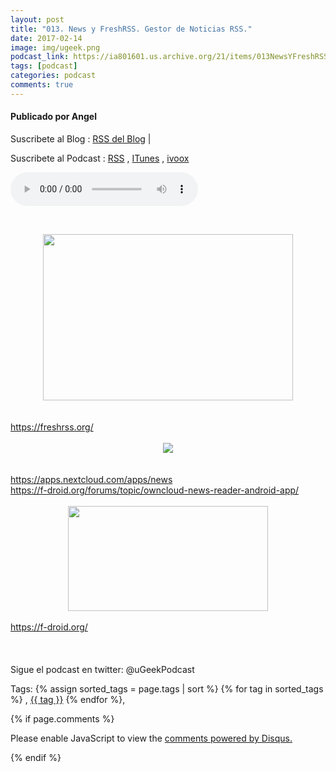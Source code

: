 ```yaml
---
layout: post
title: "013. News y FreshRSS. Gestor de Noticias RSS."
date: 2017-02-14
image: img/ugeek.png
podcast_link: https://ia801601.us.archive.org/21/items/013NewsYFreshRSS.GestorDeNoticiasRSS/%23013%20News%20y%20Fresh%20RSS.%20Gestor%20de%20Noticias%20RSS.mp3
tags: [podcast]
categories: podcast
comments: true
---
```

#### Publicado por Angel

Suscribete al Blog :  [RSS del Blog](http://feeds.feedburner.com/uGeekBlog) |

Suscribete al Podcast :  [RSS](http://feeds.feedburner.com/ugeek) , [ITunes](https://itunes.apple.com/us/podcast/ugeek/id1201421866?mt=2) , [ivoox](https://www.ivoox.com/podcast-ugeek_sq_f1383493_1.html)

<audio controls>
  <source src="https://ia801601.us.archive.org/21/items/013NewsYFreshRSS.GestorDeNoticiasRSS/%23013%20News%20y%20Fresh%20RSS.%20Gestor%20de%20Noticias%20RSS.mp3" type="audio/mpeg">
Your browser does not support the audio element.
</audio>
<!-- ---------------------------------------------------Pon aquí el audio-------------------------------------------------------- -->


<br /><div class="separator" style="clear: both; text-align: center;"><a href="https://3.bp.blogspot.com/-AaL4dhQsb8I/WKIVm7XfsiI/AAAAAAAAAdA/xWbsMia3NL0wVO0s0DA8c1ua8P2TV6phACLcB/s1600/cap.png" imageanchor="1" style="margin-left: 1em; margin-right: 1em;"><img border="0" height="266" src="https://3.bp.blogspot.com/-AaL4dhQsb8I/WKIVm7XfsiI/AAAAAAAAAdA/xWbsMia3NL0wVO0s0DA8c1ua8P2TV6phACLcB/s400/cap.png" width="400" /></a></div><br /><a href="https://www.blogger.com/goog_1060710817"><br /></a><a href="https://freshrss.org/">https://freshrss.org/</a><br /><br /><div class="separator" style="clear: both; text-align: center;"><a href="https://1.bp.blogspot.com/-q1WuLWn808E/WKIVoOo9hWI/AAAAAAAAAdE/hVVbAOAbUiceuKNQSQ29e5Y9Lo9AGS8tgCEw/s1600/cap1.png" imageanchor="1" style="margin-left: 1em; margin-right: 1em;"><img border="0" src="https://1.bp.blogspot.com/-q1WuLWn808E/WKIVoOo9hWI/AAAAAAAAAdE/hVVbAOAbUiceuKNQSQ29e5Y9Lo9AGS8tgCEw/s1600/cap1.png" /></a></div><br /><br /><a href="https://apps.nextcloud.com/apps/news">https://apps.nextcloud.com/apps/news</a><br /><a href="https://f-droid.org/forums/topic/owncloud-news-reader-android-app/">https://f-droid.org/forums/topic/owncloud-news-reader-android-app/</a> <br /><br /><div class="separator" style="clear: both; text-align: center;"><a href="https://2.bp.blogspot.com/-qaRvyg-WypQ/WKIVq3fzPiI/AAAAAAAAAdI/_1zUVe3ASroi0Hi9IGzdIAxYpFAuEujZQCEw/s1600/CAP4.jpg" imageanchor="1" style="margin-left: 1em; margin-right: 1em;"><img border="0" height="168" src="https://2.bp.blogspot.com/-qaRvyg-WypQ/WKIVq3fzPiI/AAAAAAAAAdI/_1zUVe3ASroi0Hi9IGzdIAxYpFAuEujZQCEw/s320/CAP4.jpg" width="320" /></a></div><br /><a href="https://f-droid.org/">https://f-droid.org/</a><br /><br /><br /><br />Sigue el podcast en twitter:&nbsp;@uGeekPodcast



<!-- TAGS Y COMENTARIOS -->

Tags: {% assign sorted_tags = page.tags | sort %} {% for tag in sorted_tags %} , <span class="tag"><a href="/search#{{ tag }}">{{ tag }}</a></span> {% endfor %},



{% if page.comments %}
<div id="disqus_thread"></div>
<script>

/**
*  RECOMMENDED CONFIGURATION VARIABLES: EDIT AND UNCOMMENT THE SECTION BELOW TO INSERT DYNAMIC VALUES FROM YOUR PLATFORM OR CMS.
*  LEARN WHY DEFINING THESE VARIABLES IS IMPORTANT: https://disqus.com/admin/universalcode/#configuration-variables*/
/*
var disqus_config = function () {
this.page.url = PAGE_URL;  // Replace PAGE_URL with your page's canonical URL variable
this.page.identifier = PAGE_IDENTIFIER; // Replace PAGE_IDENTIFIER with your page's unique identifier variable
};
*/
(function() { // DON'T EDIT BELOW THIS LINE
var d = document, s = d.createElement('script');
s.src = 'https://https-angelbcn-github-io-ugeek.disqus.com/embed.js';
s.setAttribute('data-timestamp', +new Date());
(d.head || d.body).appendChild(s);
})();
</script>
<noscript>Please enable JavaScript to view the <a href="https://disqus.com/?ref_noscript">comments powered by Disqus.</a></noscript>


{% endif %}
